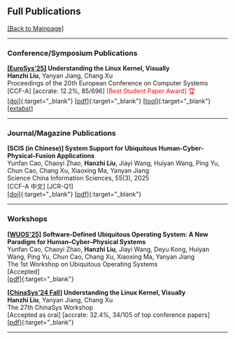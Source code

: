 ## Full Publications

[[Back to Mainpage]](/)

---

### Conference/Symposium Publications

**[[EuroSys'25]](https://2025.eurosys.org/index.html) Understanding the Linux Kernel, Visually** <br/>
**Hanzhi Liu**, Yanyan Jiang, Chang Xu <br/>
Proceedings of the 20th European Conference on Computer Systems <br/>
[CCF-A] [accrate: 12.2%, 85/696] <span style="color:red">[Best Student Paper Award] 🏆</span> <br/>
[[doi]](https://doi.org/10.1145/3689031.3696095){:target="_blank"}
[[pdf]](/assets/papers/visualinux-eurosys25.pdf){:target="_blank"}
[[tool]](https://icsnju.github.io/visualinux/){:target="_blank"}
[[extabst]](/extabsts/visualinux.md)

---

### Journal/Magazine Publications

**[SCIS (in Chinese)] System Support for Ubiquitous Human-Cyber-Physical-Fusion Applications** <br/>
Yunfan Cao, Chaoyi Zhao, **Hanzhi Liu**, Jiayi Wang, Huiyan Wang, Ping Yu, Chun Cao, Chang Xu, Xiaoxing Ma, Yanyan Jiang <br/>
Science China Information Sciences, 55(3), 2025 <br/>
[CCF-A 中文] [JCR-Q1] <br/>
[[doi]](https://doi.org/10.1360/SSI-2024-0338){:target="_blank"}
[[pdf]](/assets/papers/uos-scis25.pdf){:target="_blank"}

---

### Workshops

**[[WUOS'25]](https://ipads.se.sjtu.edu.cn/wuos/) Software-Defined Ubiquitous Operating System: A New Paradigm for Human–Cyber–Physical Systems** <br/>
Yunfan Cao, Chaoyi Zhao, **Hanzhi Liu**, Jiayi Wang, Deyu Kong, Huiyan Wang, Ping Yu, Chun Cao, Chang Xu, Xiaoxing Ma, Yanyan Jiang <br/>
The 1st Workshop on Ubiquitous Operating Systems <br/>
[Accepted] <br/>
[[pdf]](/assets/papers/workshops/uos-wuos25.pdf){:target="_blank"}

**[[ChinaSys'24 Fall]](https://cnsys-2024fall.cn/) Understanding the Linux Kernel, Visually** <br/>
**Hanzhi Liu**, Yanyan Jiang, Chang Xu <br/>
The 27th ChinaSys Workshop <br/>
[Accepted as oral] [accrate: 32.4%, 34/105 of top conference papers] <br/>
[[pdf]](/assets/papers/workshops/visualinux-chinasys24-fall.pdf){:target="_blank"}

---

